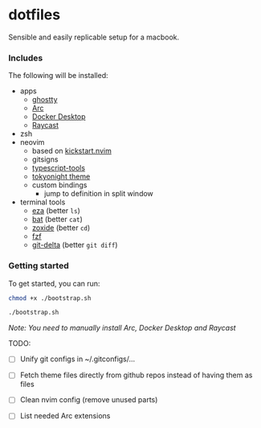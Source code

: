 # dotfiles

Sensible and easily replicable setup for a macbook.

### Includes

The following will be installed:

- apps
    - [ghostty](https://ghostty.org/)
    - [Arc](https://arc.net/)
    - [Docker Desktop](https://www.docker.com/products/docker-desktop/)
    - [Raycast](https://raycast.com)
- zsh
- neovim
    - based on [kickstart.nvim](https://github.com/nvim-lua/kickstart.nvim)
    - gitsigns
    - [typescript-tools](https://github.com/pmizio/typescript-tools.nvim)
    - [tokyonight theme](https://github.com/folke/tokyonight.nvim)
    - custom bindings
        - jump to definition in split window
- terminal tools
    - [eza](https://github.com/eza-community/eza) (better `ls`)
    - [bat](https://github.com/sharkdp/bat) (better `cat`)
    - [zoxide](https://github.com/ajeetdsouza/zoxide) (better `cd`)
    - [fzf](https://github.com/junegunn/fzf)
    - [git-delta](https://github.com/dandavison/delta) (better `git diff`)

### Getting started

To get started, you can run:

```sh
chmod +x ./bootstrap.sh

./bootstrap.sh
```

_Note: You need to manually install Arc, Docker Desktop and Raycast_

TODO:
- [ ] Unify git configs in ~/.gitconfigs/...
- [ ] Fetch theme files directly from github repos instead of having them as files
- [ ] Clean nvim config (remove unused parts)
- [ ] List needed Arc extensions

